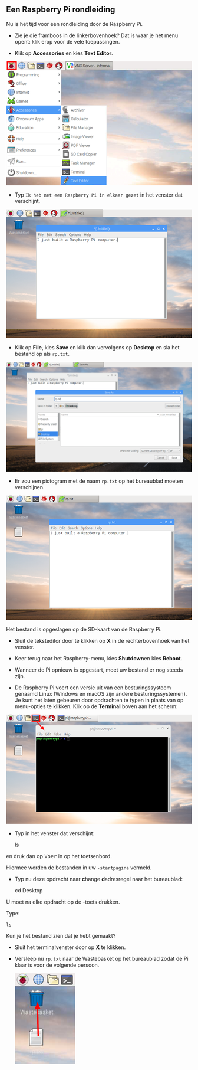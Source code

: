 ## Een Raspberry Pi rondleiding

Nu is het tijd voor een rondleiding door de Raspberry Pi.

+ Zie je die framboos in de linkerbovenhoek? Dat is waar je het menu opent: klik erop voor de vele toepassingen.

+ Klik op **Accessories** en kies **Text Editor**.

![screenshot](images/pi-accessories.png)

+ Typ `Ik heb net een Raspberry Pi in elkaar gezet` in het venster dat verschijnt.

![screenshot](images/pi-text-editor.png)

+ Klik op **File**, kies **Save** en klik dan vervolgens op **Desktop** en sla het bestand op als `rp.txt`.

![screenshot](images/pi-save.png)

+ Er zou een pictogram met de naam `rp.txt` op het bureaublad moeten verschijnen.

![screenshot](images/pi-saved.png)

Het bestand is opgeslagen op de SD-kaart van de Raspberry Pi.

+ Sluit de teksteditor door te klikken op **X** in de rechterbovenhoek van het venster.

+ Keer terug naar het Raspberry-menu, kies **Shutdown**en kies **Reboot**.

+ Wanneer de Pi opnieuw is opgestart, moet uw bestand er nog steeds zijn.

+ De Raspberry Pi voert een versie uit van een besturingssysteem genaamd Linux (Windows en macOS zijn andere besturingssystemen). Je kunt het laten gebeuren door opdrachten te typen in plaats van op menu-opties te klikken. Klik op de **Terminal** boven aan het scherm:

![screenshot](images/pi-command-prompt.png)

+ Typ in het venster dat verschijnt:

    ls
    

en druk dan op <kbd>Voer</kbd> in op het toetsenbord.

Hiermee worden de bestanden in uw `-startpagina` vermeld.

+ Typ nu deze opdracht naar **c**hange **d**adresregel naar het bureaublad:

    cd Desktop
    

U moet na elke opdracht op de <kbd></kbd> -toets drukken.

Type:

    ls
    

Kun je het bestand zien dat je hebt gemaakt?

+ Sluit het terminalvenster door op **X** te klikken.

+ Versleep nu `rp.txt` naar de Wastebasket op het bureaublad zodat de Pi klaar is voor de volgende persoon.
    
    ![screenshot](images/pi-waste.png)